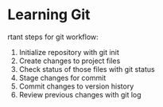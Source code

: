 # Learning Git

rtant steps for git workflow:

1. Initialize repository with git init
2. Create changes to project files
3. Check status of those files with git status
4. Stage changes for commit
5. Commit changes to version history
6. Review previous changes with git log

